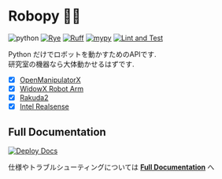 # Robopy 🤖🐍

![python](https://img.shields.io/badge/python-3.7%20|%203.8%20|%203.9%20|%203.10-blue)
[![Rye](https://img.shields.io/endpoint?url=https://raw.githubusercontent.com/astral-sh/rye/main/artwork/badge.json)](https://rye-up.com)
[![Ruff](https://img.shields.io/endpoint?url=https://raw.githubusercontent.com/charliermarsh/ruff/main/assets/badge/v2.json)](https://github.com/astral-sh/ruff)
[![mypy](https://img.shields.io/badge/mypy-checked-blue)](http://mypy-lang.org/)
[![Lint and Test](https://github.com/nomutin/Robopy/actions/workflows/ci.yaml/badge.svg)](https://github.com/nomutin/Robopy/actions/workflows/ci.yaml)

Python だけでロボットを動かすためのAPIです.  
研究室の機器なら大体動かせるはずです.

* [x] [OpenManipulatorX](https://emanual.robotis.com/docs/en/platform/openmanipulator_x/overview/)
* [x] [WidowX Robot Arm](https://www.unipos.net/find/product_item.php?id=3430)
* [x] [Rakuda2](https://github.com/ROBOTIS-JAPAN-GIT/rakuda2_example)
* [x] [Intel Realsense](https://www.intelrealsense.com/)

## Full Documentation

[![Deploy Docs](https://github.com/nomutin/Robopy/actions/workflows/docs.yaml/badge.svg)](https://github.com/nomutin/Robopy/actions/workflows/docs.yaml)

仕様やトラブルシューティングについては **[Full Documentation](https://nomutin.github.io/Robopy/)** へ
